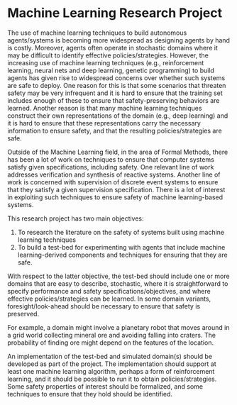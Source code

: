# Machine Learning Research Project

The use of machine learning techniques to build autonomous agents/systems is becoming more widespread as designing agents by hand is costly.  Moreover, agents often operate in stochastic domains where it may be difficult to identify effective policies/strategies.  However, the increasing use of machine learning techniques (e.g., reinforcement learning, neural nets and deep learning, genetic programming) to build agents has given rise to widespread concerns over whether such systems are safe to deploy.  One reason for this is that some scenarios that threaten safety may be very infrequent and it is hard to ensure that the training set includes enough of these to ensure that safety-preserving behaviors are learned. Another reason is that many machine learning techniques construct their own representations of the domain (e.g., deep learning) and it is hard to ensure that these representations carry the necessary information to ensure safety, and that the resulting policies/strategies are safe. 

Outside of the Machine Learning field, in the area of Formal Methods, there has been a lot of work on techniques to ensure that computer systems satisfy given specifications, including safety.  One relevant line of work addresses verification and synthesis of reactive systems.  Another line of work is concerned with supervision of discrete event systems to ensure that they satisfy a given supervision specification.  There is a lot of interest in exploiting such techniques to ensure safety of machine learning-based systems.

This research project has two main objectives: 
1. To research the literature on the safety of systems built using machine learning techniques
2. To build a test-bed for experimenting with agents that include machine learning-derived components and techniques for ensuring that they are safe.

With respect to the latter objective, the test-bed should include one or more domains that are easy to describe, stochastic, where it is straightforward to specify performance and safety specifications/objectives, and where effective policies/strategies can be learned. In some domain variants, foresight/look-ahead should be necessary to ensure that safety is preserved. 

For example, a domain might involve a planetary robot that moves around in a grid world collecting mineral ore and avoiding falling into craters. The probability of finding ore might depend on the features of the location.  

An implementation of the test-bed and simulated domain(s) should be developed as part of the project.  The implementation should support at least one machine learning algorithm, perhaps a form of reinforcement learning, and it should be possible to run it to obtain policies/strategies.  Some safety properties of interest should be formalized, and some techniques to ensure that they hold should be identified.
